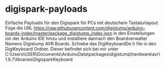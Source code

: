 # digispark-payloads
Einfache Payloads für den Digispark für PCs mit deutschem Tastaturlayout.
Füge die URL https://raw.githubusercontent.com/digistump/arduino-boards-index/master/package_digistump_index.json in den Einstellungen ion der Arduino IDE hinzu und installiere dannach den Boardverwalter Namens Digistump AVR Boards. Schiebe das DigiKeyboardDe.h file in den DigiKeyboard Ordner. Dieser befindet sich bei mir unter C:\Users\USER\Documents\ArduinoData\packages\digistump\hardware\avr\1.6.7\libraries\DigisparkKeyboard
